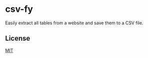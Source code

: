 # csv-fy

Easily extract all tables from a website and save them to a CSV file.

## License

[MIT](https://choosealicense.com/licenses/mit/)
